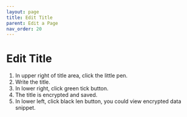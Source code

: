 ```yaml
---
layout: page
title: Edit Title 
parent: Edit a Page 
nav_order: 20
---
```


# Edit Title

1. In upper right of title area, click the little pen.
2. Write the title.
3. In lower right, click green tick button.
4. The title is encrypted and saved.
5. In lower left, click black len button, you could view encrypted data snippet. 
